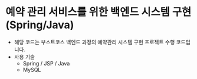 # 예약 관리 서비스를 위한 백엔드 시스템 구현(Spring/Java)
- 해당 코드는 부스트코스 백엔드 과정의 예약관리 시스템 구현 프로젝트 수행 코드입니다.
- 사용 기술      
    - Spring / JSP / Java
    - MySQL
